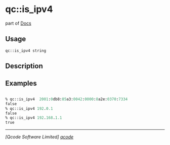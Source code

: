 qc::is_ipv4
===========

part of [Docs](../index.md)

Usage
-----
`qc::is_ipv4 string`

Description
-----------


Examples
--------
```tcl

% qc::is_ipv4  2001:0db8:85a3:0042:0000:8a2e:0370:7334
false
% qc::is_ipv4 192.0.1
false
% qc::is_ipv4 192.168.1.1
true
```

----------------------------------
*[Qcode Software Limited] [qcode]*

[qcode]: http://www.qcode.co.uk "Qcode Software"